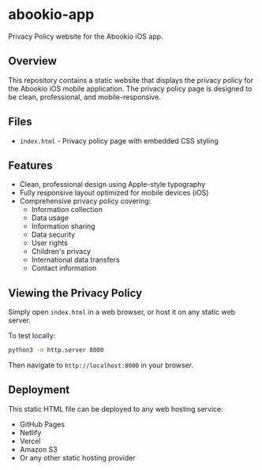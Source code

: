 # abookio-app

Privacy Policy website for the Abookio iOS app.

## Overview

This repository contains a static website that displays the privacy policy for the Abookio iOS mobile application. The privacy policy page is designed to be clean, professional, and mobile-responsive.

## Files

- `index.html` - Privacy policy page with embedded CSS styling

## Features

- Clean, professional design using Apple-style typography
- Fully responsive layout optimized for mobile devices (iOS)
- Comprehensive privacy policy covering:
  - Information collection
  - Data usage
  - Information sharing
  - Data security
  - User rights
  - Children's privacy
  - International data transfers
  - Contact information

## Viewing the Privacy Policy

Simply open `index.html` in a web browser, or host it on any static web server.

To test locally:
```bash
python3 -m http.server 8000
```

Then navigate to `http://localhost:8000` in your browser.

## Deployment

This static HTML file can be deployed to any web hosting service:
- GitHub Pages
- Netlify
- Vercel
- Amazon S3
- Or any other static hosting provider